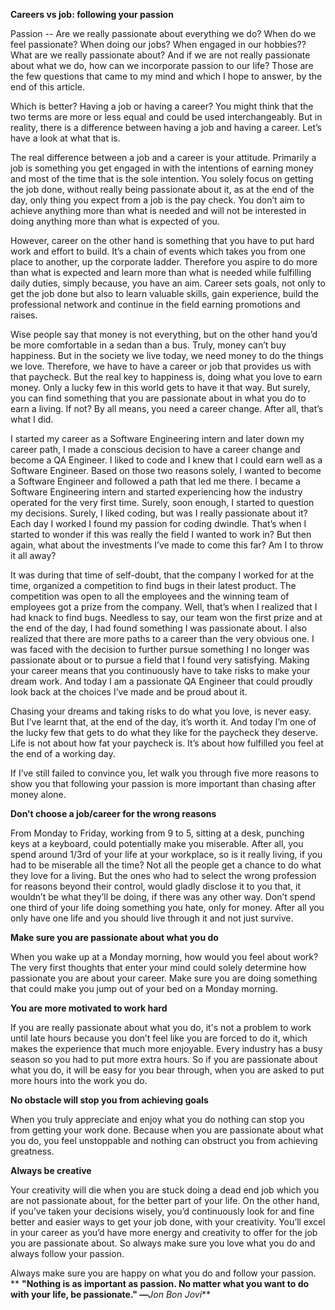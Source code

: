**Careers vs job: following your passion**

Passion -- Are we really passionate about everything we do? When do we feel passionate? When doing our jobs? When engaged in our hobbies?? What are we really passionate about? And if we are not really passionate about what we do, how can we incorporate passion to our life? Those are the few questions that came to my mind and which I hope to answer, by the end of this article.

 

Which is better? Having a job or having a career? You might think that the two terms are more or less equal and could be used interchangeably. But in reality, there is a difference between having a job and having a career. Let’s have a look at what that is.

The real difference between a job and a career is your attitude. Primarily a job is something you get engaged in with the intentions of earning money and most of the time that is the sole intention. You solely focus on getting the job done, without really being passionate about it, as at the end of the day, only thing you expect from a job is the pay check. You don’t aim to achieve anything more than what is needed and will not be interested in doing anything more than what is expected of you.

However, career on the other hand is something that you have to put hard work and effort to build. It’s a chain of events which takes you from one place to another, up the corporate ladder. Therefore you aspire to do more than what is expected and learn more than what is needed while fulfilling daily duties, simply because, you have an aim. Career sets goals, not only to get the job done but also to learn valuable skills, gain experience, build the professional network and continue in the field earning promotions and raises.

 

Wise people say that money is not everything, but on the other hand you’d be more comfortable in a sedan than a bus. Truly, money can’t buy happiness. But in the society we live today, we need money to do the things we love. Therefore, we have to have a career or job that provides us with that paycheck. But the real key to happiness is, doing what you love to earn money. Only a lucky few in this world gets to have it that way. But surely, you can find something that you are passionate about in what you do to earn a living. If not? By all means, you need a career change. After all, that’s what I did.

I started my career as a Software Engineering intern and later down my career path, I made a conscious decision to have a career change and become a QA Engineer. I liked to code and I knew that I could earn well as a Software Engineer. Based on those two reasons solely, I wanted to become a Software Engineer and followed a path that led me there. I became a Software Engineering intern and started experiencing how the industry operated for the very first time. Surely, soon enough, I started to question my decisions. Surely, I liked coding, but was I really passionate about it? Each day I worked I found my passion for coding dwindle. That’s when I started to wonder if this was really the field I wanted to work in? But then again, what about the investments I’ve made to come this far? Am I to throw it all away? It was during that time of self-doubt, that the company I worked for at the time, organized a competition to find bugs in their latest product. The competition was open to all the employees and the winning team of employees got a prize from the company. Well, that’s when I realized that I had knack to find bugs. Needless to say, our team won the first prize and at the end of the day, I had found something I was passionate about. I also realized that there are more paths to a career than the very obvious one. I was faced with the decision to further pursue something I no longer was passionate about or to pursue a field that I found very satisfying. Making your career means that you continuously have to take risks to make your dream work. And today I am a passionate QA Engineer that could proudly look back at the choices I’ve made and be proud about it. 

Chasing your dreams and taking risks to do what you love, is never easy. But I’ve learnt that, at the end of the day, it’s worth it. And today I’m one of the lucky few that gets to do what they like for the paycheck they deserve. Life is not about how fat your paycheck is. It’s about how fulfilled you feel at the end of a working day. 

If I’ve still failed to convince you, let walk you through five more reasons to show you that following your passion is more important than chasing after money alone. 

 

**Don’t choose a job/career for the wrong reasons**

From Monday to Friday, working from 9 to 5, sitting at a desk, punching keys at a keyboard, could potentially make you miserable. After all, you spend around 1/3rd of your life at your workplace, so is it really living, if you had to be miserable all the time? Not all the people get a chance to do what they love for a living. But the ones who had to select the wrong profession for reasons beyond their control, would gladly disclose it to you that, it wouldn’t be what they’ll be doing, if there was any other way. Don’t spend one third of your life doing something you hate, only for money. After all you only have one life and you should live through it and not just survive.

**Make sure you are passionate about what you do**

When you wake up at a Monday morning, how would you feel about work? The very first thoughts that enter your mind could solely determine how passionate you are about your career. Make sure you are doing something that could make you jump out of your bed on a Monday morning. 

**You are more motivated to work hard**

If you are really passionate about what you do, it's not a problem to work until late hours because you don’t feel like you are forced to do it, which makes the experience that much more enjoyable. Every industry has a busy season so you had to put more extra hours. So if you are passionate about what you do, it will be easy for you bear through, when you are asked to put more hours into the work you do. 

**No obstacle will stop you from achieving goals**

When you truly appreciate and enjoy what you do nothing can stop you from getting your work done. Because when you are passionate about what you do, you feel unstoppable and nothing can obstruct you from achieving greatness.

**Always be creative**

Your creativity will die when you are stuck doing a dead end job which you are not passionate about, for the better part of your life. On the other hand, if you’ve taken your decisions wisely, you’d continuously look for and fine better and easier ways to get your job done, with your creativity. You’ll excel in your career as you’d have more energy and creativity to offer for the job you are passionate about. So always make sure you love what you do and always follow your passion.



Always make sure you are happy on what you do and follow your passion. ** ****"Nothing is as important as passion. No matter what you want to do with your life, be passionate." —****_Jon Bon Jovi_**

